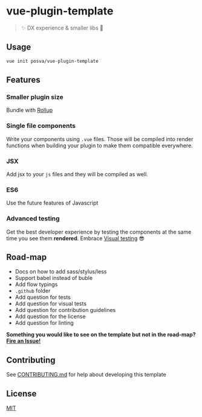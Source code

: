 # vue-plugin-template

> ✨ DX experience & smaller libs 🚀


## Usage

```bash
vue init posva/vue-plugin-template
```

## Features

### Smaller plugin size
Bundle with [Rollup](https://github.com/rollup/rollup)

### Single file components
Write your components using `.vue` files. Those will be compiled into render
functions when building your plugin to make them compatible everywhere.

### JSX
Add jsx to your `js` files and they will be compiled as well.

### ES6
Use the future features of Javascript

### Advanced testing
Get the best developer experience by testing the components at the same time you
see them **rendered**. Embrace [Visual testing](#TODO) 😎

## Road-map

- Docs on how to add sass/stylus/less
- Support babel instead of buble
- Add flow typings
- `.github` folder
- Add question for tests
- Add question for visual tests
- Add question for contribution guidelines 
- Add question for the license
- Add question for linting

**Something you would like to see on the template but not in the
road-map?
[Fire an Issue!](https://github.com/posva/vue-plugin-template/issues/new)**

## Contributing


See [CONTRIBUTING.md](CONTRIBUTING.md) for help about developing this template

## License

[MIT](http://opensource.org/licenses/MIT)

